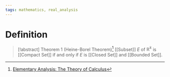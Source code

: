 ```yaml
---
tags: mathematics, real_analysis
---
```


# Definition

> [!abstract] Theorem 1 (Heine-Borel Theorem)[^1]
> [[Subset]] $E$ of $\mathbb{R}^k$ is [[Compact Set]] if and only if $E$ is [[Closed Set]] and [[Bounded Set]].

[^1]: [Elementary Analysis: The Theory of Calculus](zotero://open-pdf/library/items/GUY2WR3V?page=102)